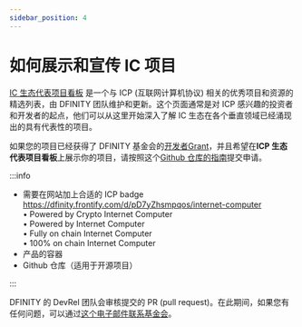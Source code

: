 ```yaml
---
sidebar_position: 4
---
```


# 如何展示和宣传 IC 项目

[IC 生态代表项目看板](https://internetcomputer.org/ecosystem) 是一个与 ICP (互联网计算机协议) 相关的优秀项目和资源的精选列表，由 DFINITY 团队维护和更新。这个页面通常是对 ICP 感兴趣的投资者和开发者的起点，他们可以从这里开始深入了解 IC 生态在各个垂直领域已经涌现出的具有代表性的项目。

如果您的项目已经获得了 DFINITY 基金会的[开发者Grant](https://ic123.xyz/docs/dev-resources/dev-grant)，并且希望在**ICP 生态代表项目看板**上展示你的项目，请按照这个[Github 仓库的指南](https://github.com/dfinity/portal/tree/master#showcase-submission-guidelines)提交申请。

:::info

- 需要在网站加上合适的 ICP badge 
  https://dfinity.frontify.com/d/pD7yZhsmpqos/internet-computer  
  •	Powered by Crypto Internet Computer  
  •	Powered by Internet Computer  
  •	Fully on chain Internet Computer  
  •	100% on chain Internet Computer  
- 产品的容器
- Github 仓库（适用于开源项目）

:::

DFINITY 的 DevRel 团队会审核提交的 PR (pull request)。在此期间，如果您有任何问题，可以通过[这个电子邮件联系基金会](mailto:devcomms@dfinity.org)。
